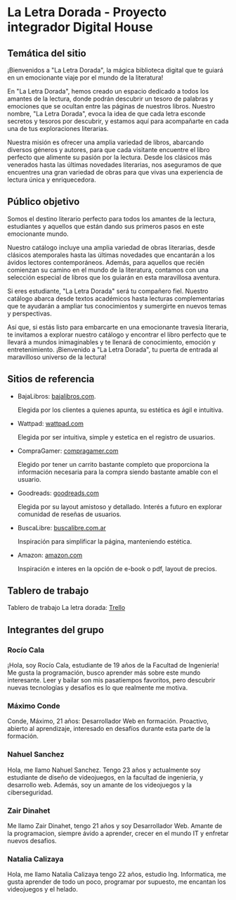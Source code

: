 # La Letra Dorada - Proyecto integrador Digital House

## Temática del sitio
¡Bienvenidos a "La Letra Dorada", la mágica biblioteca digital que te guiará en un emocionante viaje por el mundo de la literatura!

En "La Letra Dorada", hemos creado un espacio dedicado a todos los amantes de la lectura, donde podrán descubrir un tesoro de palabras y emociones que se ocultan entre las páginas de nuestros libros. Nuestro nombre, "La Letra Dorada", evoca la idea de que cada letra esconde secretos y tesoros por descubrir, y estamos aquí para acompañarte en cada una de tus exploraciones literarias.

Nuestra misión es ofrecer una amplia variedad de libros, abarcando diversos géneros y autores, para que cada visitante encuentre el libro perfecto que alimente su pasión por la lectura. Desde los clásicos más venerados hasta las últimas novedades literarias, nos aseguramos de que encuentres una gran variedad de obras para que vivas una experiencia de lectura única y enriquecedora.

## Público objetivo

Somos el destino literario perfecto para todos los amantes de la lectura, estudiantes y aquellos que están dando sus primeros pasos en este emocionante mundo.

Nuestro catálogo incluye una amplia variedad de obras literarias, desde clásicos atemporales hasta las últimas novedades que encantarán a los ávidos lectores contemporáneos. Además, para aquellos que recién comienzan su camino en el mundo de la literatura, contamos con una selección especial de libros que los guiarán en esta maravillosa aventura.

Si eres estudiante, "La Letra Dorada" será tu compañero fiel. Nuestro catálogo abarca desde textos académicos hasta lecturas complementarias que te ayudarán a ampliar tus conocimientos y sumergirte en nuevos temas y perspectivas.

Así que, si estás listo para embarcarte en una emocionante travesía literaria, te invitamos a explorar nuestro catálogo y encontrar el libro perfecto que te llevará a mundos inimaginables y te llenará de conocimiento, emoción y entretenimiento. ¡Bienvenido a "La Letra Dorada", tu puerta de entrada al maravilloso universo de la lectura!

## Sitios de referencia

- BajaLibros: [bajalibros.com](https://www.bajalibros.com/AR).


  Elegida por los clientes a quienes apunta, su estética es ágil e intuitiva.

- Wattpad: [wattpad.com](https://www.wattpad.com/login?locale=es_ES)


  Elegida por ser intuitiva, simple y estetica en el registro de usuarios.

- CompraGamer: [compragamer.com](https://compragamer.com/ )


  Elegido por tener un carrito bastante completo que proporciona la información necesaria para la compra siendo bastante amable con el usuario.

- Goodreads: [goodreads.com](https://www.goodreads.com/book/show/1137215.Boneshaker)


  Elegida por su layout amistoso y detallado. Interés a futuro en explorar comunidad de reseñas de usuarios.  

- BuscaLibre: [buscalibre.com.ar](https://www.buscalibre.com.ar/libro-fiodor-dostoievski-obras-selectas/9788497941570/p/32246934)


  Inspiración para simplificar la página, manteniendo estética.

- Amazon: [amazon.com](https://www.amazon.com/-/es/Leo-Tolstoy/dp/0679405739/)


  Inspiración e interes en la opción de e-book o pdf, layout de precios.

## Tablero de trabajo

Tablero de trabajo La letra dorada: [Trello]()


## Integrantes del grupo

### Rocío Cala

¡Hola, soy Rocío Cala, estudiante de 19 años de la Facultad de Ingeniería! Me gusta  la programación, busco aprender más sobre este mundo interesante. Leer y bailar son mis pasatiempos favoritos, pero descubrir nuevas tecnologías y desafíos es lo que realmente me motiva.

### Máximo Conde

Conde, Máximo, 21 años: Desarrollador Web en formación. Proactivo, abierto al aprendizaje, interesado en desafíos durante esta parte de la formación.

### Nahuel Sanchez

Hola, me llamo Nahuel Sanchez. Tengo 23 años y actualmente soy estudiante de diseño de videojuegos, en la facultad de ingenieria, y desarrollo web. Además, soy un amante de los videojuegos y la ciberseguridad.

### Zair Dinahet

Me llamo Zair Dinahet, tengo 21 años y soy Desarrollador Web. Amante de la programacion, siempre ávido a aprender, crecer en el mundo IT y enfretar nuevos desafios.

### Natalia Calizaya

Hola, me llamo Natalia Calizaya tengo 22 años, estudio Ing. Informatica, me gusta aprender de todo un poco, programar por supuesto, me encantan los videojuegos y el helado.


